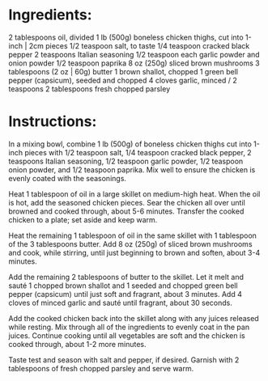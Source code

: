 # Ingredients:

2 tablespoons oil, divided
1 lb (500g) boneless chicken thighs, cut into 1-inch | 2cm pieces
1/2 teaspoon salt, to taste
1/4 teaspoon cracked black pepper
2 teaspoons Italian seasoning
1/2 teaspoon each garlic powder and onion powder
1/2 teaspoon paprika
8 oz (250g) sliced brown mushrooms
3 tablespoons (2 oz | 60g) butter
1 brown shallot, chopped
1 green bell pepper (capsicum), seeded and chopped
4 cloves garlic, minced / 2 teaspoons
2 tablespoons fresh chopped parsley

# Instructions:

In a mixing bowl, combine 1 lb (500g) of boneless chicken thighs cut into 1-inch pieces with 1/2 teaspoon salt, 1/4 teaspoon cracked black pepper, 2 teaspoons Italian seasoning, 1/2 teaspoon garlic powder, 1/2 teaspoon onion powder, and 1/2 teaspoon paprika. Mix well to ensure the chicken is evenly coated with the seasonings.

Heat 1 tablespoon of oil in a large skillet on medium-high heat. When the oil is hot, add the seasoned chicken pieces. Sear the chicken all over until browned and cooked through, about 5-6 minutes. Transfer the cooked chicken to a plate; set aside and keep warm.

Heat the remaining 1 tablespoon of oil in the same skillet with 1 tablespoon of the 3 tablespoons butter. Add 8 oz (250g) of sliced brown mushrooms and cook, while stirring, until just beginning to brown and soften, about 3-4 minutes.

Add the remaining 2 tablespoons of butter to the skillet. Let it melt and sauté 1 chopped brown shallot and 1 seeded and chopped green bell pepper (capsicum) until just soft and fragrant, about 3 minutes. Add 4 cloves of minced garlic and sauté until fragrant, about 30 seconds.

Add the cooked chicken back into the skillet along with any juices released while resting. Mix through all of the ingredients to evenly coat in the pan juices. Continue cooking until all vegetables are soft and the chicken is cooked through, about 1-2 more minutes.

Taste test and season with salt and pepper, if desired. Garnish with 2 tablespoons of fresh chopped parsley and serve warm.